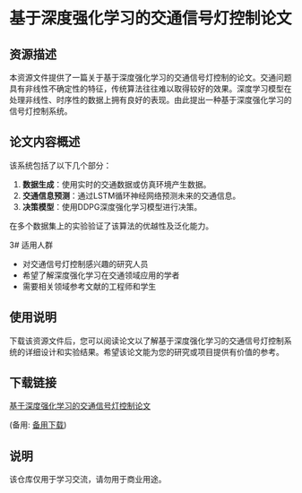 # 基于深度强化学习的交通信号灯控制论文

## 资源描述

本资源文件提供了一篇关于基于深度强化学习的交通信号灯控制的论文。交通问题具有非线性不确定性的特征，传统算法往往难以取得较好的效果。深度学习模型在处理非线性、时序性的数据上拥有良好的表现。由此提出一种基于深度强化学习的信号灯控制系统。

## 论文内容概述

该系统包括了以下几个部分：

1. **数据生成**：使用实时的交通数据或仿真环境产生数据。
2. **交通信息预测**：通过LSTM循环神经网络预测未来的交通信息。
3. **决策模型**：使用DDPG深度强化学习模型进行决策。

在多个数据集上的实验验证了该算法的优越性及泛化能力。

3# 适用人群

- 对交通信号灯控制感兴趣的研究人员
- 希望了解深度强化学习在交通领域应用的学者
- 需要相关领域参考文献的工程师和学生

## 使用说明

下载该资源文件后，您可以阅读论文以了解基于深度强化学习的交通信号灯控制系统的详细设计和实验结果。希望该论文能为您的研究或项目提供有价值的参考。

## 下载链接
[基于深度强化学习的交通信号灯控制论文](https://pan.quark.cn/s/974a0d9a527a) 

(备用: [备用下载](https://pan.baidu.com/s/1acdziIRvdtwkFG_nHe2a0Q?pwd=1234))

## 说明

该仓库仅用于学习交流，请勿用于商业用途。
